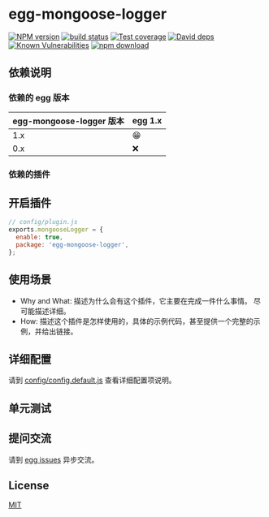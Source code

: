 # egg-mongoose-logger

[![NPM version][npm-image]][npm-url]
[![build status][travis-image]][travis-url]
[![Test coverage][codecov-image]][codecov-url]
[![David deps][david-image]][david-url]
[![Known Vulnerabilities][snyk-image]][snyk-url]
[![npm download][download-image]][download-url]

[npm-image]: https://img.shields.io/npm/v/egg-mongoose-logger.svg?style=flat-square
[npm-url]: https://npmjs.org/package/egg-mongoose-logger
[travis-image]: https://img.shields.io/travis/eggjs/egg-mongoose-logger.svg?style=flat-square
[travis-url]: https://travis-ci.org/eggjs/egg-mongoose-logger
[codecov-image]: https://img.shields.io/codecov/c/github/eggjs/egg-mongoose-logger.svg?style=flat-square
[codecov-url]: https://codecov.io/github/eggjs/egg-mongoose-logger?branch=master
[david-image]: https://img.shields.io/david/eggjs/egg-mongoose-logger.svg?style=flat-square
[david-url]: https://david-dm.org/eggjs/egg-mongoose-logger
[snyk-image]: https://snyk.io/test/npm/egg-mongoose-logger/badge.svg?style=flat-square
[snyk-url]: https://snyk.io/test/npm/egg-mongoose-logger
[download-image]: https://img.shields.io/npm/dm/egg-mongoose-logger.svg?style=flat-square
[download-url]: https://npmjs.org/package/egg-mongoose-logger

<!--
Description here.
-->

## 依赖说明

### 依赖的 egg 版本

egg-mongoose-logger 版本 | egg 1.x
--- | ---
1.x | 😁
0.x | ❌

### 依赖的插件
<!--

如果有依赖其它插件，请在这里特别说明。如

- security
- multipart

-->

## 开启插件

```js
// config/plugin.js
exports.mongooseLogger = {
  enable: true,
  package: 'egg-mongoose-logger',
};
```

## 使用场景

- Why and What: 描述为什么会有这个插件，它主要在完成一件什么事情。
尽可能描述详细。
- How: 描述这个插件是怎样使用的，具体的示例代码，甚至提供一个完整的示例，并给出链接。

## 详细配置

请到 [config/config.default.js](config/config.default.js) 查看详细配置项说明。

## 单元测试

<!-- 描述如何在单元测试中使用此插件，例如 schedule 如何触发。无则省略。-->

## 提问交流

请到 [egg issues](https://github.com/eggjs/egg/issues) 异步交流。

## License

[MIT](LICENSE)
